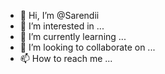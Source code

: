 - 👋 Hi, I’m @Sarendii
- 👀 I’m interested in ...
- 🌱 I’m currently learning ...
- 💞️ I’m looking to collaborate on ...
- 📫 How to reach me ...

<!---
Sarendii/Sarendii is a ✨ special ✨ repository because its `README.md` (this file) appears on your GitHub profile.
You can click the Preview link to take a look at your changes.
--->
